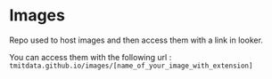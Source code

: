 # Images
Repo used to host images and then access them with a link in looker.

You can access them with the following url : ```tmitdata.github.io/images/[name_of_your_image_with_extension]```
